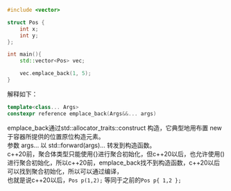 ```c++
#include <vector>

struct Pos {
    int x;
    int y;
};

int main(){
    std::vector<Pos> vec;

    vec.emplace_back(1, 5);
}
```
解释如下：  
```c++
template<class... Args>
constexpr reference emplace_back(Args&&... args)
```

emplace_back通过std::allocator_traits::construct 构造，它典型地用布置 new 于容器所提供的位置原位构造元素。  
参数 args... 以 std::forward<Args>(args)... 转发到构造函数。   
c++20前，聚合体类型只能使用{}进行聚合初始化，但c++20以后，也允许使用()进行聚合初始化，所以c++20前，emplace_back找不到构造函数，c++20以后可以找到聚合初始化，所以可以通过编译，  
也就是说c++20以后，`Pos p(1,2);` 等同于之前的`Pos p{ 1,2 };`